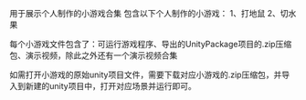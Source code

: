 用于展示个人制作的小游戏合集 包含以下个人制作的小游戏： 1、打地鼠 2、切水果

每个小游戏文件包含了：可运行游戏程序、导出的UnityPackage项目的.zip压缩包、演示视频，除此之外还有一个演示视频合集

如需打开小游戏的原始unity项目文件，需要下载对应小游戏的.zip压缩包，并导入到新建的unity项目中，打开对应场景并运行即可。
